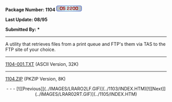 <x-sas-window top="330" bottom="768" left="52" right="582">



<b>Package Number: 1104 </b>![](../IMAGES/OS2200.JPG)


<b>Last Update: 08/95</b>


<b>Submitted By: *</b>


&#10;
- - -
A utility that retrieves files from a print queue and FTP's them via
TAS to the FTP site of your choice.


&#10;
- - -
[1104-001.TXT](1104-001.TXT) (ASCII Version, 32K)


&#10;
- - -
[1104.ZIP](1104.ZIP) (PKZIP Version, 8K)

<center>
- - -
[![[Previous]](../IMAGES/LRARO2LF.GIF)](../1103/INDEX.HTM)[![[Next]](../IMAGES/LRAR02RT.GIF)](../1105/INDEX.HTM)
</center>


</x-sas-window>